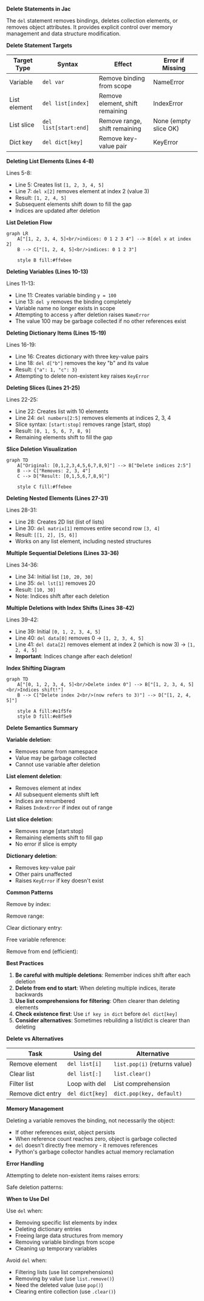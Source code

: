 **Delete Statements in Jac**

The `del` statement removes bindings, deletes collection elements, or removes object attributes. It provides explicit control over memory management and data structure modification.

**Delete Statement Targets**

| Target Type | Syntax | Effect | Error if Missing |
|-------------|--------|--------|------------------|
| Variable | `del var` | Remove binding from scope | NameError |
| List element | `del list[index]` | Remove element, shift remaining | IndexError |
| List slice | `del list[start:end]` | Remove range, shift remaining | None (empty slice OK) |
| Dict key | `del dict[key]` | Remove key-value pair | KeyError |

**Deleting List Elements (Lines 4-8)**

Lines 5-8:
- Line 5: Creates list `[1, 2, 3, 4, 5]`
- Line 7: `del x[2]` removes element at index 2 (value 3)
- Result: `[1, 2, 4, 5]`
- Subsequent elements shift down to fill the gap
- Indices are updated after deletion

**List Deletion Flow**

```mermaid
graph LR
    A["[1, 2, 3, 4, 5]<br/>indices: 0 1 2 3 4"] --> B[del x at index 2]
    B --> C["[1, 2, 4, 5]<br/>indices: 0 1 2 3"]

    style B fill:#ffebee
```

**Deleting Variables (Lines 10-13)**

Lines 11-13:
- Line 11: Creates variable binding `y = 100`
- Line 13: `del y` removes the binding completely
- Variable name no longer exists in scope
- Attempting to access `y` after deletion raises `NameError`
- The value 100 may be garbage collected if no other references exist

**Deleting Dictionary Items (Lines 15-19)**

Lines 16-19:
- Line 16: Creates dictionary with three key-value pairs
- Line 18: `del d["b"]` removes the key "b" and its value
- Result: `{"a": 1, "c": 3}`
- Attempting to delete non-existent key raises `KeyError`

**Deleting Slices (Lines 21-25)**

Lines 22-25:
- Line 22: Creates list with 10 elements
- Line 24: `del numbers[2:5]` removes elements at indices 2, 3, 4
- Slice syntax: `[start:stop]` removes range [start, stop)
- Result: `[0, 1, 5, 6, 7, 8, 9]`
- Remaining elements shift to fill the gap

**Slice Deletion Visualization**

```mermaid
graph TD
    A["Original: [0,1,2,3,4,5,6,7,8,9]"] --> B["Delete indices 2:5"]
    B --> C["Removes: 2, 3, 4"]
    C --> D["Result: [0,1,5,6,7,8,9]"]

    style C fill:#ffebee
```

**Deleting Nested Elements (Lines 27-31)**

Lines 28-31:
- Line 28: Creates 2D list (list of lists)
- Line 30: `del matrix[1]` removes entire second row `[3, 4]`
- Result: `[[1, 2], [5, 6]]`
- Works on any list element, including nested structures

**Multiple Sequential Deletions (Lines 33-36)**

Lines 34-36:
- Line 34: Initial list `[10, 20, 30]`
- Line 35: `del lst[1]` removes 20
- Result: `[10, 30]`
- Note: Indices shift after each deletion

**Multiple Deletions with Index Shifts (Lines 38-42)**

Lines 39-42:
- Line 39: Initial `[0, 1, 2, 3, 4, 5]`
- Line 40: `del data[0]` removes 0 → `[1, 2, 3, 4, 5]`
- Line 41: `del data[2]` removes element at index 2 (which is now 3) → `[1, 2, 4, 5]`
- **Important**: Indices change after each deletion!

**Index Shifting Diagram**

```mermaid
graph TD
    A["[0, 1, 2, 3, 4, 5]<br/>Delete index 0"] --> B["[1, 2, 3, 4, 5]<br/>Indices shift!"]
    B --> C["Delete index 2<br/>(now refers to 3)"] --> D["[1, 2, 4, 5]"]

    style A fill:#e1f5fe
    style D fill:#e8f5e9
```

**Delete Semantics Summary**

**Variable deletion**:
- Removes name from namespace
- Value may be garbage collected
- Cannot use variable after deletion

**List element deletion**:
- Removes element at index
- All subsequent elements shift left
- Indices are renumbered
- Raises `IndexError` if index out of range

**List slice deletion**:
- Removes range [start:stop)
- Remaining elements shift to fill gap
- No error if slice is empty

**Dictionary deletion**:
- Removes key-value pair
- Other pairs unaffected
- Raises `KeyError` if key doesn't exist

**Common Patterns**

Remove by index:

Remove range:

Clear dictionary entry:

Free variable reference:

Remove from end (efficient):

**Best Practices**

1. **Be careful with multiple deletions**: Remember indices shift after each deletion
2. **Delete from end to start**: When deleting multiple indices, iterate backwards
3. **Use list comprehensions for filtering**: Often clearer than deleting elements
4. **Check existence first**: Use `if key in dict` before `del dict[key]`
5. **Consider alternatives**: Sometimes rebuilding a list/dict is clearer than deleting

**Delete vs Alternatives**

| Task | Using del | Alternative |
|------|-----------|-------------|
| Remove element | `del list[i]` | `list.pop(i)` (returns value) |
| Clear list | `del list[:]` | `list.clear()` |
| Filter list | Loop with del | List comprehension |
| Remove dict entry | `del dict[key]` | `dict.pop(key, default)` |

**Memory Management**

Deleting a variable removes the binding, not necessarily the object:
- If other references exist, object persists
- When reference count reaches zero, object is garbage collected
- `del` doesn't directly free memory - it removes references
- Python's garbage collector handles actual memory reclamation

**Error Handling**

Attempting to delete non-existent items raises errors:


Safe deletion patterns:

**When to Use Del**

Use `del` when:
- Removing specific list elements by index
- Deleting dictionary entries
- Freeing large data structures from memory
- Removing variable bindings from scope
- Cleaning up temporary variables

Avoid `del` when:
- Filtering lists (use list comprehensions)
- Removing by value (use `list.remove()`)
- Need the deleted value (use `pop()`)
- Clearing entire collection (use `.clear()`)
